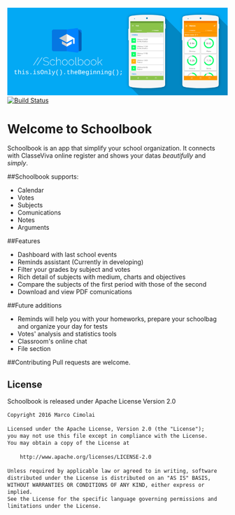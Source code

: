 ![Header image](art/header.png)
[![Build Status](https://travis-ci.org/Marplex/Schoolbook.svg?branch=dev)](https://travis-ci.org/Marplex/Schoolbook)
# Welcome to Schoolbook
Schoolbook is an app that simplify your school organization.
It connects with ClasseViva online register and shows your datas *beautifully* and *simply*.

##Schoolbook supports:
* Calendar
* Votes
* Subjects
* Comunications
* Notes
* Arguments

##Features
* Dashboard with last school events
* Reminds assistant (Currently in developing)
* Filter your grades by subject and votes
* Rich detail of subjects with medium, charts and objectives
* Compare the subjects of the first period with those of the second
* Download and view PDF comunications

##Future additions
* Reminds will help you with your homeworks, prepare your schoolbag and organize your day for tests
* Votes' analysis and statistics tools
* Classroom's online chat
* File section

##Contributing
Pull requests are welcome.

## License
Schoolbook is released under Apache License Version 2.0
    
    Copyright 2016 Marco Cimolai
    
    Licensed under the Apache License, Version 2.0 (the "License");
    you may not use this file except in compliance with the License.
    You may obtain a copy of the License at

        http://www.apache.org/licenses/LICENSE-2.0

    Unless required by applicable law or agreed to in writing, software
    distributed under the License is distributed on an "AS IS" BASIS,
    WITHOUT WARRANTIES OR CONDITIONS OF ANY KIND, either express or implied.
    See the License for the specific language governing permissions and
    limitations under the License.




